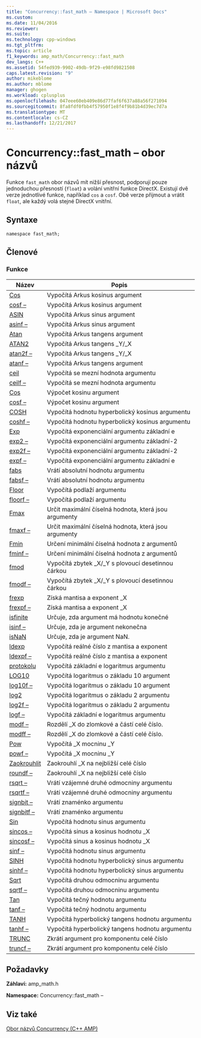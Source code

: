 ```yaml
---
title: "Concurrency::fast_math – Namespace | Microsoft Docs"
ms.custom: 
ms.date: 11/04/2016
ms.reviewer: 
ms.suite: 
ms.technology: cpp-windows
ms.tgt_pltfrm: 
ms.topic: article
f1_keywords: amp_math/Concurrency::fast_math
dev_langs: C++
ms.assetid: 54fed939-9902-49db-9f29-e98fd9821508
caps.latest.revision: "9"
author: mikeblome
ms.author: mblome
manager: ghogen
ms.workload: cplusplus
ms.openlocfilehash: 047eee60eb409e86d77faf6f637a88a56f271094
ms.sourcegitcommit: 8fa8fdf0fbb4f57950f1e8f4f9b81b4d39ec7d7a
ms.translationtype: MT
ms.contentlocale: cs-CZ
ms.lasthandoff: 12/21/2017
---
```

# <a name="concurrencyfastmath-namespace"></a>Concurrency::fast_math – obor názvů
Funkce `fast_math` obor názvů mít nižší přesnost, podporují pouze jednoduchou přesností (`float`) a volání vnitřní funkce DirectX. Existují dvě verze jednotlivé funkce, například `cos` a `cosf`. Obě verze přijmout a vrátit `float`, ale každý volá stejné DirectX vnitřní.  
  
## <a name="syntax"></a>Syntaxe  
  
```  
namespace fast_math;  
```  
  
## <a name="members"></a>Členové  
  
### <a name="functions"></a>Funkce  
  
|Název|Popis|  
|----------|-----------------|  
|[Cos](concurrency-fast-math-namespace-functions.md#cos)|Vypočítá Arkus kosinus argument|  
|[cosf –](concurrency-fast-math-namespace-functions.md#cosf)|Vypočítá Arkus kosinus argument|  
|[ASIN](concurrency-fast-math-namespace-functions.md#asin)|Vypočítá Arkus sinus argument|  
|[asinf –](concurrency-fast-math-namespace-functions.md#asinf)|Vypočítá Arkus sinus argument|  
|[Atan](concurrency-fast-math-namespace-functions.md#atan)|Vypočítá Arkus tangens argument|  
|[ATAN2](concurrency-fast-math-namespace-functions.md#atan2)|Vypočítá Arkus tangens _Y/_X|  
|[atan2f –](concurrency-fast-math-namespace-functions.md#atan2f)|Vypočítá Arkus tangens _Y/_X|  
|[atanf –](concurrency-fast-math-namespace-functions.md#atanf)|Vypočítá Arkus tangens argument|  
|[ceil](concurrency-fast-math-namespace-functions.md#ceil)|Vypočítá se mezní hodnota argumentu|  
|[ceilf –](concurrency-fast-math-namespace-functions.md#ceilf)|Vypočítá se mezní hodnota argumentu|  
|[Cos](concurrency-fast-math-namespace-functions.md#cos)|Výpočet kosinu argument|  
|[cosf –](concurrency-fast-math-namespace-functions.md#cosf)|Výpočet kosinu argument|  
|[COSH](concurrency-fast-math-namespace-functions.md#cosh)|Vypočítá hodnotu hyperbolický kosinus argumentu|  
|[coshf –](concurrency-fast-math-namespace-functions.md#coshf)|Vypočítá hodnotu hyperbolický kosinus argumentu|  
|[Exp](concurrency-fast-math-namespace-functions.md#exp)|Vypočítá exponenciální argumentu základní e|  
|[exp2 –](concurrency-fast-math-namespace-functions.md#exp2)|Vypočítá exponenciální argumentu základní-2|  
|[exp2f –](concurrency-fast-math-namespace-functions.md#exp2f)|Vypočítá exponenciální argumentu základní-2|  
|[expf –](concurrency-fast-math-namespace-functions.md#expf)|Vypočítá exponenciální argumentu základní e|  
|[fabs](concurrency-fast-math-namespace-functions.md#fabs)|Vrátí absolutní hodnotu argumentu|  
|[fabsf –](concurrency-fast-math-namespace-functions.md#fabsf)|Vrátí absolutní hodnotu argumentu|  
|[Floor](concurrency-fast-math-namespace-functions.md#floor)|Vypočítá podlaží argumentu|  
|[floorf –](concurrency-fast-math-namespace-functions.md#floorf)|Vypočítá podlaží argumentu|  
|[Fmax](concurrency-fast-math-namespace-functions.md#fmax)|Určit maximální číselná hodnota, která jsou argumenty|  
|[fmaxf –](concurrency-fast-math-namespace-functions.md#fmaxf)|Určit maximální číselná hodnota, která jsou argumenty|  
|[Fmin](concurrency-fast-math-namespace-functions.md#fmin)|Určení minimální číselná hodnota z argumentů|  
|[fminf –](concurrency-fast-math-namespace-functions.md#fminf)|Určení minimální číselná hodnota z argumentů|  
|[fmod](concurrency-fast-math-namespace-functions.md#fmod)|Vypočítá zbytek _X/_Y s plovoucí desetinnou čárkou|  
|[fmodf –](concurrency-fast-math-namespace-functions.md#fmodf)|Vypočítá zbytek _X/_Y s plovoucí desetinnou čárkou|  
|[frexp](concurrency-fast-math-namespace-functions.md#frexp)|Získá mantisa a exponent _X|  
|[frexpf –](concurrency-fast-math-namespace-functions.md#frexpf)|Získá mantisa a exponent _X|  
|[isfinite](concurrency-fast-math-namespace-functions.md#isfinite)|Určuje, zda argument má hodnotu konečné|  
|[isinf –](concurrency-fast-math-namespace-functions.md#isinf)|Určuje, zda je argument nekonečna|  
|[isNaN](concurrency-fast-math-namespace-functions.md#isnan)|Určuje, zda je argument NaN.|  
|[ldexp](concurrency-fast-math-namespace-functions.md#ldexp)|Vypočítá reálné číslo z mantisa a exponent|  
|[ldexpf –](concurrency-fast-math-namespace-functions.md#ldexpf)|Vypočítá reálné číslo z mantisa a exponent|  
|[protokolu](concurrency-fast-math-namespace-functions.md#log)|Vypočítá základní e logaritmus argumentu|  
|[LOG10](concurrency-fast-math-namespace-functions.md#log10)|Vypočítá logaritmus o základu 10 argument|  
|[log10f –](concurrency-fast-math-namespace-functions.md#log10f)|Vypočítá logaritmus o základu 10 argument|  
|[log2](concurrency-fast-math-namespace-functions.md#log2)|Vypočítá logaritmus o základu 2 argumentu|  
|[log2f –](concurrency-fast-math-namespace-functions.md#log2f)|Vypočítá logaritmus o základu 2 argumentu|  
|[logf –](concurrency-fast-math-namespace-functions.md#logf)|Vypočítá základní e logaritmus argumentu|  
|[modf –](concurrency-fast-math-namespace-functions.md#modf)|Rozdělí _X do zlomkové a částí celé číslo.|  
|[modff –](concurrency-fast-math-namespace-functions.md#modff)|Rozdělí _X do zlomkové a částí celé číslo.|  
|[Pow](concurrency-fast-math-namespace-functions.md#pow)|Vypočítá _X mocninu _Y|  
|[powf –](concurrency-fast-math-namespace-functions.md#powf)|Vypočítá _X mocninu _Y|  
|[Zaokrouhlit](concurrency-fast-math-namespace-functions.md#round)|Zaokrouhlí _X na nejbližší celé číslo|  
|[roundf –](concurrency-fast-math-namespace-functions.md#roundf)|Zaokrouhlí _X na nejbližší celé číslo|  
|[rsqrt –](concurrency-fast-math-namespace-functions.md#rsqrt)|Vrátí vzájemné druhé odmocniny argumentu|  
|[rsqrtf –](concurrency-fast-math-namespace-functions.md#rsqrtf)|Vrátí vzájemné druhé odmocniny argumentu|  
|[signbit –](concurrency-fast-math-namespace-functions.md#signbit)|Vrátí znaménko argumentu|  
|[signbitf –](concurrency-fast-math-namespace-functions.md#signbitf)|Vrátí znaménko argumentu|  
|[Sin](concurrency-fast-math-namespace-functions.md#sin)|Vypočítá hodnotu sinus argumentu|  
|[sincos –](concurrency-fast-math-namespace-functions.md#sincos)|Vypočítá sinus a kosinus hodnotu _X|  
|[sincosf –](concurrency-fast-math-namespace-functions.md#sincosf)|Vypočítá sinus a kosinus hodnotu _X|  
|[sinf –](concurrency-fast-math-namespace-functions.md#sinf)|Vypočítá hodnotu sinus argumentu|  
|[SINH](concurrency-fast-math-namespace-functions.md#sinh)|Vypočítá hodnotu hyperbolický sinus argumentu|  
|[sinhf –](concurrency-fast-math-namespace-functions.md#sinhf)|Vypočítá hodnotu hyperbolický sinus argumentu|  
|[Sqrt](concurrency-fast-math-namespace-functions.md#sqrt)|Vypočítá druhou odmocninu argumentu|  
|[sqrtf –](concurrency-fast-math-namespace-functions.md#sqrtf)|Vypočítá druhou odmocninu argumentu|  
|[Tan](concurrency-fast-math-namespace-functions.md#tan)|Vypočítá tečný hodnotu argumentu|  
|[tanf –](concurrency-fast-math-namespace-functions.md#tanf)|Vypočítá tečný hodnotu argumentu|  
|[TANH](concurrency-fast-math-namespace-functions.md#tanh)|Vypočítá hyperbolický tangens hodnotu argumentu|  
|[tanhf –](concurrency-fast-math-namespace-functions.md#tanhf)|Vypočítá hyperbolický tangens hodnotu argumentu|  
|[TRUNC](concurrency-fast-math-namespace-functions.md#trunc)|Zkrátí argument pro komponentu celé číslo|  
|[truncf –](concurrency-fast-math-namespace-functions.md#truncf)|Zkrátí argument pro komponentu celé číslo|  

## <a name="requirements"></a>Požadavky  
 **Záhlaví:** amp_math.h  
  
 **Namespace:** Concurrency::fast_math –  
  
## <a name="see-also"></a>Viz také  
 [Obor názvů Concurrency (C++ AMP)](concurrency-namespace-cpp-amp.md)
